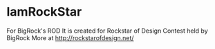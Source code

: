 IamRockStar
======

For BigRock's ROD
It is created for Rockstar of Design Contest held by BigRock 
More at http://rockstarofdesign.net/
